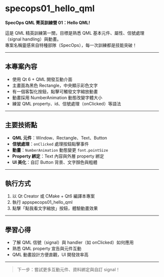 # specops01_hello_qml

**SpecOps QML 菁英訓練營 01：Hello QML!**

這是 QML 精英訓練第一關，目標是熟悉 QML 基本元件、屬性、信號處理（signal handling）與動畫。  
專案名稱靈感來自特種部隊（SpecOps），每一次訓練都是技能突破！

---

## 本專案內容

- 使用 Qt 6 + QML 開發互動介面
- 主畫面為黑色 Rectangle，中央顯示彩色文字
- 有一個客製化按鈕，點擊可觸發文字縮放動畫
- 動畫採用 NumberAnimation 動態改變字體大小
- 練習 QML property、id、信號處理（onClicked）等語法

---

## 主要技術點

- **QML 元件**：Window、Rectangle、Text、Button
- **信號處理**：`onClicked` 處理按鈕點擊事件
- **動畫**：`NumberAnimation` 動態變更 `font.pointSize`
- **Property 綁定**：Text 內容與外層 property 綁定
- **UI 美化**：自訂 Button 背景、文字顏色與粗體

---

## 執行方式

1. 以 Qt Creator 或 CMake + Qt6 編譯本專案
2. 執行 appspecops01_hello_qml
3. 點擊「點我看文字縮放」按鈕，體驗動畫效果

---

## 學習心得

- 了解 QML 信號（signal）與 handler（如 onClicked）如何應用
- 熟悉 QML property 宣告與元件互動
- QML 動畫設計方便直觀，UI 開發效率高

---

> 下一步：嘗試更多互動元件、資料綁定與自訂 signal！